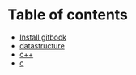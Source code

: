 # Table of contents

* [Install gitbook](README.md)
* [datastructure](datastructure.md)
* [c++](c++.md)
* [c](c.md)

